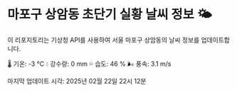 
# 마포구 상암동 초단기 실황 날씨 정보 🌤️

이 리포지토리는 기상청 API를 사용하여 서울 마포구 상암동의 날씨 정보를 업데이트합니다. 

🌡️ 기온: -3 ℃
💧 강수량: 0 mm
💦 습도: 46 %
🌬️ 풍속: 3.1 m/s

마지막 업데이트 시각: 2025년 02월 22일 22시 12분    
